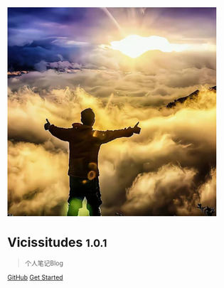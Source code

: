 <!-- _coverpage.md -->

<img src="./images/封面.jpg" alt="logo" style="zoom:50%;" />

# Vicissitudes <small>1.0.1</small>

> 个人笔记Blog





[GitHub](https://github.com/docsifyjs/docsify/)
[Get Started](README.md)

<!-- ![](./images/背景.jpg) -->


